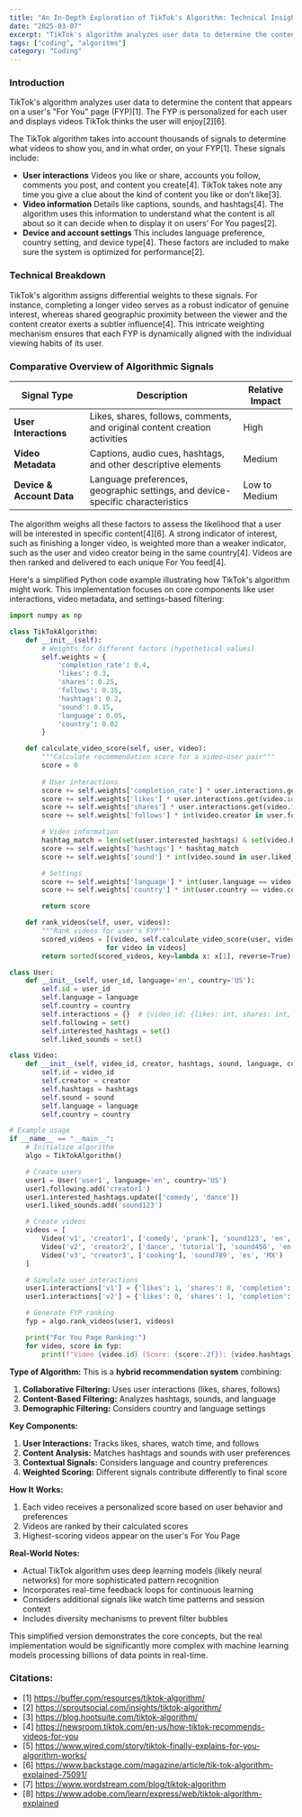 ```yaml
---
title: "An In-Depth Exploration of TikTok's Algorithm: Technical Insights and Sample Code"
date: "2025-03-07"
excerpt: "TikTok's algorithm analyzes user data to determine the content that appears on a user's \"For You\" page (FYP). The FYP is personalized for each user and displays videos TikTok thinks the user will enjoy"
tags: ["coding", "algoritms"]
category: "Coding"
---
```


### Introduction

TikTok's algorithm analyzes user data to determine the content that appears on a user's "For You" page (FYP)[1]. The FYP is personalized for each user and displays videos TikTok thinks the user will enjoy[2][6].

The TikTok algorithm takes into account thousands of signals to determine what videos to show you, and in what order, on your FYP[1]. These signals include:
* **User interactions** Videos you like or share, accounts you follow, comments you post, and content you create[4]. TikTok takes note any time you give a clue about the kind of content you like or don’t like[3].
* **Video information** Details like captions, sounds, and hashtags[4]. The algorithm uses this information to understand what the content is all about so it can decide when to display it on users’ For You pages[2].
* **Device and account settings** This includes language preference, country setting, and device type[4]. These factors are included to make sure the system is optimized for performance[2].

### Technical Breakdown

TikTok's algorithm assigns differential weights to these signals. For instance, completing a longer video serves as a robust indicator of genuine interest, whereas shared geographic proximity between the viewer and the content creator exerts a subtler influence[4]. This intricate weighting mechanism ensures that each FYP is dynamically aligned with the individual viewing habits of its user.

### Comparative Overview of Algorithmic Signals

| **Signal Type**         | **Description**                                                                 | **Relative Impact** |
|-------------------------|---------------------------------------------------------------------------------|---------------------|
| **User Interactions**   | Likes, shares, follows, comments, and original content creation activities      | High                |
| **Video Metadata**      | Captions, audio cues, hashtags, and other descriptive elements                  | Medium              |
| **Device & Account Data** | Language preferences, geographic settings, and device-specific characteristics | Low to Medium       |


The algorithm weighs all these factors to assess the likelihood that a user will be interested in specific content[4][6]. A strong indicator of interest, such as finishing a longer video, is weighted more than a weaker indicator, such as the user and video creator being in the same country[4]. Videos are then ranked and delivered to each unique For You feed[4].

Here's a simplified Python code example illustrating how TikTok's algorithm might work. This implementation focuses on core components like user interactions, video metadata, and settings-based filtering:

```python
import numpy as np

class TikTokAlgorithm:
    def __init__(self):
        # Weights for different factors (hypothetical values)
        self.weights = {
            'completion_rate': 0.4,
            'likes': 0.3,
            'shares': 0.25,
            'follows': 0.35,
            'hashtags': 0.2,
            'sound': 0.15,
            'language': 0.05,
            'country': 0.02
        }

    def calculate_video_score(self, user, video):
        """Calculate recommendation score for a video-user pair"""
        score = 0
        
        # User interactions
        score += self.weights['completion_rate'] * user.interactions.get(video.id, {}).get('completion', 0)
        score += self.weights['likes'] * user.interactions.get(video.id, {}).get('likes', 0)
        score += self.weights['shares'] * user.interactions.get(video.id, {}).get('shares', 0)
        score += self.weights['follows'] * int(video.creator in user.following)

        # Video information
        hashtag_match = len(set(user.interested_hashtags) & set(video.hashtags))
        score += self.weights['hashtags'] * hashtag_match
        score += self.weights['sound'] * int(video.sound in user.liked_sounds)

        # Settings
        score += self.weights['language'] * int(user.language == video.language)
        score += self.weights['country'] * int(user.country == video.country)

        return score

    def rank_videos(self, user, videos):
        """Rank videos for user's FYP"""
        scored_videos = [(video, self.calculate_video_score(user, video)) 
                        for video in videos]
        return sorted(scored_videos, key=lambda x: x[1], reverse=True)

class User:
    def __init__(self, user_id, language='en', country='US'):
        self.id = user_id
        self.language = language
        self.country = country
        self.interactions = {}  # {video_id: {likes: int, shares: int, completion: float}}
        self.following = set()
        self.interested_hashtags = set()
        self.liked_sounds = set()

class Video:
    def __init__(self, video_id, creator, hashtags, sound, language, country):
        self.id = video_id
        self.creator = creator
        self.hashtags = hashtags
        self.sound = sound
        self.language = language
        self.country = country

# Example usage
if __name__ == "__main__":
    # Initialize algorithm
    algo = TikTokAlgorithm()

    # Create users
    user1 = User('user1', language='en', country='US')
    user1.following.add('creator1')
    user1.interested_hashtags.update(['comedy', 'dance'])
    user1.liked_sounds.add('sound123')

    # Create videos
    videos = [
        Video('v1', 'creator1', ['comedy', 'prank'], 'sound123', 'en', 'US'),
        Video('v2', 'creator2', ['dance', 'tutorial'], 'sound456', 'en', 'UK'),
        Video('v3', 'creator3', ['cooking'], 'sound789', 'es', 'MX')
    ]

    # Simulate user interactions
    user1.interactions['v1'] = {'likes': 1, 'shares': 0, 'completion': 0.95}
    user1.interactions['v2'] = {'likes': 0, 'shares': 1, 'completion': 0.75}

    # Generate FYP ranking
    fyp = algo.rank_videos(user1, videos)

    print("For You Page Ranking:")
    for video, score in fyp:
        print(f"Video {video.id} (Score: {score:.2f}): {video.hashtags}")
```

**Type of Algorithm:**
This is a **hybrid recommendation system** combining:
1. **Collaborative Filtering:** Uses user interactions (likes, shares, follows)
2. **Content-Based Filtering:** Analyzes hashtags, sounds, and language
3. **Demographic Filtering:** Considers country and language settings

**Key Components:**
1. **User Interactions:** Tracks likes, shares, watch time, and follows
2. **Content Analysis:** Matches hashtags and sounds with user preferences
3. **Contextual Signals:** Considers language and country preferences
4. **Weighted Scoring:** Different signals contribute differently to final score

**How It Works:**
1. Each video receives a personalized score based on user behavior and preferences
2. Videos are ranked by their calculated scores
3. Highest-scoring videos appear on the user's For You Page

**Real-World Notes:**
- Actual TikTok algorithm uses deep learning models (likely neural networks) for more sophisticated pattern recognition
- Incorporates real-time feedback loops for continuous learning
- Considers additional signals like watch time patterns and session context
- Includes diversity mechanisms to prevent filter bubbles

This simplified version demonstrates the core concepts, but the real implementation would be significantly more complex with machine learning models processing billions of data points in real-time.


### Citations:
- [1] https://buffer.com/resources/tiktok-algorithm/
- [2] https://sproutsocial.com/insights/tiktok-algorithm/
- [3] https://blog.hootsuite.com/tiktok-algorithm/
- [4] https://newsroom.tiktok.com/en-us/how-tiktok-recommends-videos-for-you
- [5] https://www.wired.com/story/tiktok-finally-explains-for-you-algorithm-works/
- [6] https://www.backstage.com/magazine/article/tik-tok-algorithm-explained-75091/
- [7] https://www.wordstream.com/blog/tiktok-algorithm
- [8] https://www.adobe.com/learn/express/web/tiktok-algorithm-explained